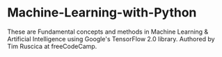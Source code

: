 # Machine-Learning-with-Python
These are Fundamental concepts and methods in Machine Learning &amp; Artificial Intelligence using Google's TensorFlow 2.0 library.
Authored by Tim Ruscica at freeCodeCamp.
